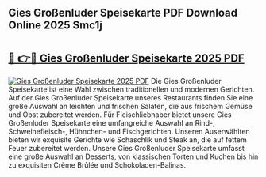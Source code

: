 ## Gies Großenluder Speisekarte PDF Download Online 2025 Smc1j

# <h2><a href="http://gcc5dl.nevu.top/?p=Gies+Gro%c3%9fenluder+Speisekarte">🔗 👉🔴 Gies Großenluder Speisekarte 2025 PDF</a></h2>

[![Gies Großenluder Speisekarte 2025 PDF](https://i.imgur.com/dBaPXMq.png)](http://gcc5dl.nevu.top/?p=Gies+Gro%c3%9fenluder+Speisekarte)
Die Gies Großenluder Speisekarte ist eine Wahl zwischen traditionellen und modernen Gerichten. Auf der Gies Großenluder Speisekarte unseres Restaurants finden Sie eine große Auswahl an leichten und frischen Salaten, die aus frischem Gemüse und Obst zubereitet werden. Für Fleischliebhaber bietet unsere Gies Großenluder Speisekarte eine umfangreiche Auswahl an Rind-, Schweinefleisch-, Hühnchen- und Fischgerichten. Unseren Auserwählten bieten wir exquisite Gerichte wie Schaschlik und Steak an, die auf fettem Feuer zubereitet werden. Unsere Gies Großenluder Speisekarte umfasst eine große Auswahl an Desserts, von klassischen Torten und Kuchen bis hin zu exquisiten Crème Brûlée und Schokoladen-Balinas.
